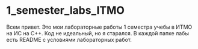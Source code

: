 # 1_semester_labs_ITMO

 Всем привет. Это мои лабораторные работы 1 семестра учебы в ИТМО на ИС на С++. Код не идеальный, но я старался. В каждой папке лабы есть README с условиями лабораторных работ.  
